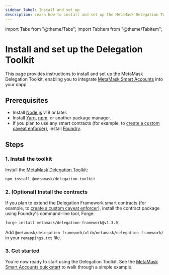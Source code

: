 ```yaml
---
sidebar_label: Install and set up
description: Learn how to install and set up the MetaMask Delegation Toolkit.
---
```


import Tabs from "@theme/Tabs";
import TabItem from "@theme/TabItem";

# Install and set up the Delegation Toolkit

This page provides instructions to install and set up the MetaMask Delegation Toolkit, enabling you to integrate [MetaMask Smart Accounts](../concepts/smart-accounts.md) into your dapp.

## Prerequisites

- Install [Node.js](https://nodejs.org/en/blog/release/v18.18.0) v18 or later.
- Install [Yarn](https://yarnpkg.com/),
    [npm](https://docs.npmjs.com/downloading-and-installing-node-js-and-npm), or another package manager.
- If you plan to use any smart contracts (for example, to
    [create a custom caveat enforcer](/tutorials/create-custom-caveat-enforcer)),
    install [Foundry](https://book.getfoundry.sh/getting-started/installation).

## Steps

### 1. Install the toolkit

Install the [MetaMask Delegation Toolkit](https://www.npmjs.com/package/@metamask/delegation-toolkit):

```bash npm2yarn
npm install @metamask/delegation-toolkit
```

### 2. (Optional) Install the contracts

If you plan to extend the Delegation Framework smart contracts (for example, to
[create a custom caveat enforcer](/tutorials/create-custom-caveat-enforcer)), install
the contract package using Foundry's command-line tool, Forge:

```bash
forge install metamask/delegation-framework@v1.3.0
```

Add `@metamask/delegation-framework/=lib/metamask/delegation-framework/` in your `remappings.txt` file.

### 3. Get started

You're now ready to start using the Delegation Toolkit.
See the [MetaMask Smart Accounts quickstart](smart-account-quickstart/index.md) to walk through a simple example.
